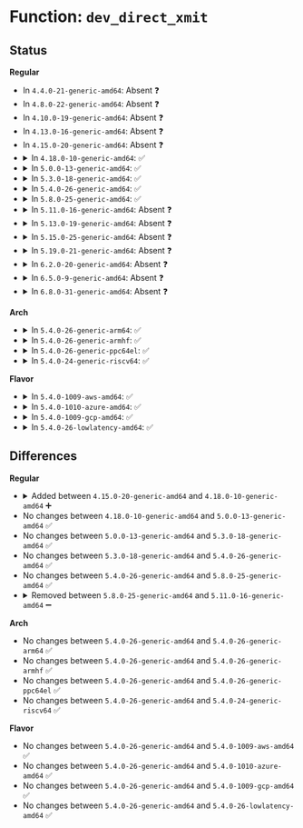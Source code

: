 # Function: <code>dev_direct_xmit</code>

## Status
<b>Regular</b>
<ul>
<li>
In <code>4.4.0-21-generic-amd64</code>: Absent ❓
</li>
<li>
In <code>4.8.0-22-generic-amd64</code>: Absent ❓
</li>
<li>
In <code>4.10.0-19-generic-amd64</code>: Absent ❓
</li>
<li>
In <code>4.13.0-16-generic-amd64</code>: Absent ❓
</li>
<li>
In <code>4.15.0-20-generic-amd64</code>: Absent ❓
</li>
<li>
<details>
<summary>In <code>4.18.0-10-generic-amd64</code>: ✅</summary>

```c
int dev_direct_xmit(struct sk_buff * skb, u16 queue_id)
```

```json
{
  "name": "dev_direct_xmit",
  "collision_type": "Unique Global",
  "inline_type": "No",
  "funcs": [
    {
      "addr": 18446744071587838384,
      "name": "dev_direct_xmit",
      "external": true,
      "loc": "net/core/dev.c:3612",
      "file": "net/core/dev.c",
      "inline": "seen, unknown",
      "caller_inline": [],
      "caller_func": [
        "net/packet/af_packet.c:packet_direct_xmit",
        "net/xdp/xsk.c:xsk_sendmsg"
      ]
    }
  ],
  "symbols": [
    {
      "addr": 18446744071587838384,
      "name": "dev_direct_xmit",
      "section": ".text",
      "bind": "STB_GLOBAL",
      "size": 452
    }
  ]
}
```
</details>
</li>
<li>
<details>
<summary>In <code>5.0.0-13-generic-amd64</code>: ✅</summary>

```c
int dev_direct_xmit(struct sk_buff * skb, u16 queue_id)
```

```json
{
  "name": "dev_direct_xmit",
  "collision_type": "Unique Global",
  "inline_type": "No",
  "funcs": [
    {
      "addr": 18446744071587972048,
      "name": "dev_direct_xmit",
      "external": true,
      "loc": "net/core/dev.c:3907",
      "file": "net/core/dev.c",
      "inline": "seen, unknown",
      "caller_inline": [],
      "caller_func": [
        "net/packet/af_packet.c:packet_direct_xmit",
        "net/xdp/xsk.c:xsk_sendmsg"
      ]
    }
  ],
  "symbols": [
    {
      "addr": 18446744071587972048,
      "name": "dev_direct_xmit",
      "section": ".text",
      "bind": "STB_GLOBAL",
      "size": 442
    }
  ]
}
```
</details>
</li>
<li>
<details>
<summary>In <code>5.3.0-18-generic-amd64</code>: ✅</summary>

```c
int dev_direct_xmit(struct sk_buff * skb, u16 queue_id)
```

```json
{
  "name": "dev_direct_xmit",
  "collision_type": "Unique Global",
  "inline_type": "No",
  "funcs": [
    {
      "addr": 18446744071588285680,
      "name": "dev_direct_xmit",
      "external": true,
      "loc": "net/core/dev.c:3916",
      "file": "net/core/dev.c",
      "inline": "seen, unknown",
      "caller_inline": [],
      "caller_func": [
        "net/packet/af_packet.c:packet_direct_xmit",
        "net/xdp/xsk.c:xsk_sendmsg"
      ]
    }
  ],
  "symbols": [
    {
      "addr": 18446744071588285680,
      "name": "dev_direct_xmit",
      "section": ".text",
      "bind": "STB_GLOBAL",
      "size": 449
    }
  ]
}
```
</details>
</li>
<li>
<details>
<summary>In <code>5.4.0-26-generic-amd64</code>: ✅</summary>

```c
int dev_direct_xmit(struct sk_buff * skb, u16 queue_id)
```

```json
{
  "name": "dev_direct_xmit",
  "collision_type": "Unique Global",
  "inline_type": "No",
  "funcs": [
    {
      "addr": 18446744071588491296,
      "name": "dev_direct_xmit",
      "external": true,
      "loc": "net/core/dev.c:3816",
      "file": "net/core/dev.c",
      "inline": "seen, unknown",
      "caller_inline": [],
      "caller_func": [
        "net/packet/af_packet.c:packet_direct_xmit",
        "net/xdp/xsk.c:__xsk_sendmsg"
      ]
    }
  ],
  "symbols": [
    {
      "addr": 18446744071588491296,
      "name": "dev_direct_xmit",
      "section": ".text",
      "bind": "STB_GLOBAL",
      "size": 449
    }
  ]
}
```
</details>
</li>
<li>
<details>
<summary>In <code>5.8.0-25-generic-amd64</code>: ✅</summary>

```c
int dev_direct_xmit(struct sk_buff * skb, u16 queue_id)
```

```json
{
  "name": "dev_direct_xmit",
  "collision_type": "Unique Global",
  "inline_type": "No",
  "funcs": [
    {
      "addr": 18446744071589363280,
      "name": "dev_direct_xmit",
      "external": true,
      "loc": "net/core/dev.c:4174",
      "file": "net/core/dev.c",
      "inline": "seen, unknown",
      "caller_inline": [],
      "caller_func": [
        "net/packet/af_packet.c:packet_direct_xmit",
        "net/xdp/xsk.c:xsk_generic_xmit"
      ]
    }
  ],
  "symbols": [
    {
      "addr": 18446744071589363280,
      "name": "dev_direct_xmit",
      "section": ".text",
      "bind": "STB_GLOBAL",
      "size": 513
    }
  ]
}
```
</details>
</li>
<li>
<details>
<summary>In <code>5.11.0-16-generic-amd64</code>: Absent ❓</summary>

```json
{
  "name": "dev_direct_xmit",
  "collision_type": "Unique Static",
  "inline_type": "Full",
  "funcs": [
    {
      "addr": 18446744071590990231,
      "name": "dev_direct_xmit",
      "external": false,
      "loc": "include/linux/netdevice.h:2887",
      "file": "net/packet/af_packet.c",
      "inline": "declared, inlined",
      "caller_inline": [
        "net/packet/af_packet.c:packet_direct_xmit"
      ],
      "caller_func": []
    }
  ],
  "symbols": []
}
```
</details>
</li>
<li>
<details>
<summary>In <code>5.13.0-19-generic-amd64</code>: Absent ❓</summary>

```json
{
  "name": "dev_direct_xmit",
  "collision_type": "Static Duplication",
  "inline_type": "Full",
  "funcs": [
    {
      "addr": 18446744071589553911,
      "name": "dev_direct_xmit",
      "external": false,
      "loc": "include/linux/netdevice.h:2954",
      "file": "net/core/selftests.c",
      "inline": "declared, inlined",
      "caller_inline": [
        "net/core/selftests.c:__net_test_loopback"
      ],
      "caller_func": []
    },
    {
      "addr": 18446744071590920657,
      "name": "dev_direct_xmit",
      "external": false,
      "loc": "include/linux/netdevice.h:2954",
      "file": "net/packet/af_packet.c",
      "inline": "declared, inlined",
      "caller_inline": [
        "net/packet/af_packet.c:packet_direct_xmit"
      ],
      "caller_func": []
    }
  ],
  "symbols": []
}
```
</details>
</li>
<li>
<details>
<summary>In <code>5.15.0-25-generic-amd64</code>: Absent ❓</summary>

```json
{
  "name": "dev_direct_xmit",
  "collision_type": "Static Duplication",
  "inline_type": "Full",
  "funcs": [
    {
      "addr": 18446744071590298583,
      "name": "dev_direct_xmit",
      "external": false,
      "loc": "include/linux/netdevice.h:2974",
      "file": "net/core/selftests.c",
      "inline": "declared, inlined",
      "caller_inline": [
        "net/core/selftests.c:__net_test_loopback"
      ],
      "caller_func": []
    },
    {
      "addr": 18446744071591756481,
      "name": "dev_direct_xmit",
      "external": false,
      "loc": "include/linux/netdevice.h:2974",
      "file": "net/packet/af_packet.c",
      "inline": "declared, inlined",
      "caller_inline": [
        "net/packet/af_packet.c:packet_direct_xmit"
      ],
      "caller_func": []
    }
  ],
  "symbols": []
}
```
</details>
</li>
<li>
<details>
<summary>In <code>5.19.0-21-generic-amd64</code>: Absent ❓</summary>

```json
{
  "name": "dev_direct_xmit",
  "collision_type": "Static Duplication",
  "inline_type": "Full",
  "funcs": [
    {
      "addr": 18446744071591882112,
      "name": "dev_direct_xmit",
      "external": false,
      "loc": "include/linux/netdevice.h:3017",
      "file": "net/core/selftests.c",
      "inline": "declared, inlined",
      "caller_inline": [
        "net/core/selftests.c:__net_test_loopback"
      ],
      "caller_func": []
    },
    {
      "addr": 18446744071593465829,
      "name": "dev_direct_xmit",
      "external": false,
      "loc": "include/linux/netdevice.h:3017",
      "file": "net/packet/af_packet.c",
      "inline": "declared, inlined",
      "caller_inline": [
        "net/packet/af_packet.c:packet_direct_xmit"
      ],
      "caller_func": []
    }
  ],
  "symbols": []
}
```
</details>
</li>
<li>
<details>
<summary>In <code>6.2.0-20-generic-amd64</code>: Absent ❓</summary>

```json
{
  "name": "dev_direct_xmit",
  "collision_type": "Static Duplication",
  "inline_type": "Full",
  "funcs": [
    {
      "addr": 18446744071593683664,
      "name": "dev_direct_xmit",
      "external": false,
      "loc": "include/linux/netdevice.h:3042",
      "file": "net/core/selftests.c",
      "inline": "declared, inlined",
      "caller_inline": [
        "net/core/selftests.c:__net_test_loopback"
      ],
      "caller_func": []
    },
    {
      "addr": 18446744071595382677,
      "name": "dev_direct_xmit",
      "external": false,
      "loc": "include/linux/netdevice.h:3042",
      "file": "net/packet/af_packet.c",
      "inline": "declared, inlined",
      "caller_inline": [
        "net/packet/af_packet.c:packet_direct_xmit"
      ],
      "caller_func": []
    }
  ],
  "symbols": []
}
```
</details>
</li>
<li>
<details>
<summary>In <code>6.5.0-9-generic-amd64</code>: Absent ❓</summary>

```json
{
  "name": "dev_direct_xmit",
  "collision_type": "Static Duplication",
  "inline_type": "Full",
  "funcs": [
    {
      "addr": 18446744071594164336,
      "name": "dev_direct_xmit",
      "external": false,
      "loc": "include/linux/netdevice.h:3097",
      "file": "net/core/selftests.c",
      "inline": "declared, inlined",
      "caller_inline": [
        "net/core/selftests.c:__net_test_loopback"
      ],
      "caller_func": []
    },
    {
      "addr": 18446744071595784049,
      "name": "dev_direct_xmit",
      "external": false,
      "loc": "include/linux/netdevice.h:3097",
      "file": "net/packet/af_packet.c",
      "inline": "declared, inlined",
      "caller_inline": [
        "net/packet/af_packet.c:packet_xmit"
      ],
      "caller_func": []
    }
  ],
  "symbols": []
}
```
</details>
</li>
<li>
<details>
<summary>In <code>6.8.0-31-generic-amd64</code>: Absent ❓</summary>

```json
{
  "name": "dev_direct_xmit",
  "collision_type": "Static Duplication",
  "inline_type": "Full",
  "funcs": [
    {
      "addr": 18446744071594960895,
      "name": "dev_direct_xmit",
      "external": false,
      "loc": "include/linux/netdevice.h:3178",
      "file": "net/core/selftests.c",
      "inline": "declared, inlined",
      "caller_inline": [
        "net/core/selftests.c:__net_test_loopback"
      ],
      "caller_func": []
    },
    {
      "addr": 18446744071596634052,
      "name": "dev_direct_xmit",
      "external": false,
      "loc": "include/linux/netdevice.h:3178",
      "file": "net/packet/af_packet.c",
      "inline": "declared, inlined",
      "caller_inline": [
        "net/packet/af_packet.c:packet_xmit"
      ],
      "caller_func": []
    }
  ],
  "symbols": []
}
```
</details>
</li>
</ul>
<b>Arch</b>
<ul>
<li>
<details>
<summary>In <code>5.4.0-26-generic-arm64</code>: ✅</summary>

```c
int dev_direct_xmit(struct sk_buff * skb, u16 queue_id)
```

```json
{
  "name": "dev_direct_xmit",
  "collision_type": "Unique Global",
  "inline_type": "No",
  "funcs": [
    {
      "addr": 18446603336502022176,
      "name": "dev_direct_xmit",
      "external": true,
      "loc": "net/core/dev.c:3816",
      "file": "net/core/dev.c",
      "inline": "seen, unknown",
      "caller_inline": [],
      "caller_func": [
        "net/packet/af_packet.c:packet_direct_xmit",
        "net/packet/af_packet.c:packet_direct_xmit",
        "net/xdp/xsk.c:__xsk_sendmsg"
      ]
    }
  ],
  "symbols": [
    {
      "addr": 18446603336502022176,
      "name": "dev_direct_xmit",
      "section": ".text",
      "bind": "STB_GLOBAL",
      "size": 544
    }
  ]
}
```
</details>
</li>
<li>
<details>
<summary>In <code>5.4.0-26-generic-armhf</code>: ✅</summary>

```c
int dev_direct_xmit(struct sk_buff * skb, u16 queue_id)
```

```json
{
  "name": "dev_direct_xmit",
  "collision_type": "Unique Global",
  "inline_type": "No",
  "funcs": [
    {
      "addr": 3234774144,
      "name": "dev_direct_xmit",
      "external": true,
      "loc": "net/core/dev.c:3816",
      "file": "net/core/dev.c",
      "inline": "seen, unknown",
      "caller_inline": [],
      "caller_func": [
        "net/packet/af_packet.c:packet_direct_xmit",
        "net/xdp/xsk.c:__xsk_sendmsg"
      ]
    }
  ],
  "symbols": [
    {
      "addr": 3234774144,
      "name": "dev_direct_xmit",
      "section": ".text",
      "bind": "STB_GLOBAL",
      "size": 492
    }
  ]
}
```
</details>
</li>
<li>
<details>
<summary>In <code>5.4.0-26-generic-ppc64el</code>: ✅</summary>

```c
int dev_direct_xmit(struct sk_buff * skb, u16 queue_id)
```

```json
{
  "name": "dev_direct_xmit",
  "collision_type": "Unique Global",
  "inline_type": "No",
  "funcs": [
    {
      "addr": 13835058055295464032,
      "name": "dev_direct_xmit",
      "external": true,
      "loc": "net/core/dev.c:3816",
      "file": "net/core/dev.c",
      "inline": "seen, unknown",
      "caller_inline": [],
      "caller_func": [
        "net/packet/af_packet.c:packet_direct_xmit",
        "net/packet/af_packet.c:packet_direct_xmit",
        "net/xdp/xsk.c:__xsk_sendmsg"
      ]
    }
  ],
  "symbols": [
    {
      "addr": 13835058055295464032,
      "name": "dev_direct_xmit",
      "section": ".text",
      "bind": "STB_GLOBAL",
      "size": 604
    }
  ]
}
```
</details>
</li>
<li>
<details>
<summary>In <code>5.4.0-24-generic-riscv64</code>: ✅</summary>

```c
int dev_direct_xmit(struct sk_buff * skb, u16 queue_id)
```

```json
{
  "name": "dev_direct_xmit",
  "collision_type": "Unique Global",
  "inline_type": "No",
  "funcs": [
    {
      "addr": 18446743936278312474,
      "name": "dev_direct_xmit",
      "external": true,
      "loc": "net/core/dev.c:3816",
      "file": "net/core/dev.c",
      "inline": "seen, unknown",
      "caller_inline": [],
      "caller_func": [
        "net/packet/af_packet.c:packet_direct_xmit",
        "net/xdp/xsk.c:__xsk_sendmsg"
      ]
    }
  ],
  "symbols": [
    {
      "addr": 18446743936278312474,
      "name": "dev_direct_xmit",
      "section": ".text",
      "bind": "STB_GLOBAL",
      "size": 420
    }
  ]
}
```
</details>
</li>
</ul>
<b>Flavor</b>
<ul>
<li>
<details>
<summary>In <code>5.4.0-1009-aws-amd64</code>: ✅</summary>

```c
int dev_direct_xmit(struct sk_buff * skb, u16 queue_id)
```

```json
{
  "name": "dev_direct_xmit",
  "collision_type": "Unique Global",
  "inline_type": "No",
  "funcs": [
    {
      "addr": 18446744071588098080,
      "name": "dev_direct_xmit",
      "external": true,
      "loc": "net/core/dev.c:3816",
      "file": "net/core/dev.c",
      "inline": "seen, unknown",
      "caller_inline": [],
      "caller_func": [
        "net/packet/af_packet.c:packet_direct_xmit",
        "net/xdp/xsk.c:__xsk_sendmsg"
      ]
    }
  ],
  "symbols": [
    {
      "addr": 18446744071588098080,
      "name": "dev_direct_xmit",
      "section": ".text",
      "bind": "STB_GLOBAL",
      "size": 449
    }
  ]
}
```
</details>
</li>
<li>
<details>
<summary>In <code>5.4.0-1010-azure-amd64</code>: ✅</summary>

```c
int dev_direct_xmit(struct sk_buff * skb, u16 queue_id)
```

```json
{
  "name": "dev_direct_xmit",
  "collision_type": "Unique Global",
  "inline_type": "No",
  "funcs": [
    {
      "addr": 18446744071587810992,
      "name": "dev_direct_xmit",
      "external": true,
      "loc": "net/core/dev.c:3816",
      "file": "net/core/dev.c",
      "inline": "seen, unknown",
      "caller_inline": [],
      "caller_func": [
        "net/packet/af_packet.c:packet_direct_xmit",
        "net/xdp/xsk.c:__xsk_sendmsg"
      ]
    }
  ],
  "symbols": [
    {
      "addr": 18446744071587810992,
      "name": "dev_direct_xmit",
      "section": ".text",
      "bind": "STB_GLOBAL",
      "size": 449
    }
  ]
}
```
</details>
</li>
<li>
<details>
<summary>In <code>5.4.0-1009-gcp-amd64</code>: ✅</summary>

```c
int dev_direct_xmit(struct sk_buff * skb, u16 queue_id)
```

```json
{
  "name": "dev_direct_xmit",
  "collision_type": "Unique Global",
  "inline_type": "No",
  "funcs": [
    {
      "addr": 18446744071588429856,
      "name": "dev_direct_xmit",
      "external": true,
      "loc": "net/core/dev.c:3816",
      "file": "net/core/dev.c",
      "inline": "seen, unknown",
      "caller_inline": [],
      "caller_func": [
        "net/packet/af_packet.c:packet_direct_xmit",
        "net/xdp/xsk.c:__xsk_sendmsg"
      ]
    }
  ],
  "symbols": [
    {
      "addr": 18446744071588429856,
      "name": "dev_direct_xmit",
      "section": ".text",
      "bind": "STB_GLOBAL",
      "size": 449
    }
  ]
}
```
</details>
</li>
<li>
<details>
<summary>In <code>5.4.0-26-lowlatency-amd64</code>: ✅</summary>

```c
int dev_direct_xmit(struct sk_buff * skb, u16 queue_id)
```

```json
{
  "name": "dev_direct_xmit",
  "collision_type": "Unique Global",
  "inline_type": "No",
  "funcs": [
    {
      "addr": 18446744071588566160,
      "name": "dev_direct_xmit",
      "external": true,
      "loc": "net/core/dev.c:3816",
      "file": "net/core/dev.c",
      "inline": "seen, unknown",
      "caller_inline": [],
      "caller_func": [
        "net/packet/af_packet.c:packet_direct_xmit"
      ]
    }
  ],
  "symbols": [
    {
      "addr": 18446744071588566160,
      "name": "dev_direct_xmit",
      "section": ".text",
      "bind": "STB_GLOBAL",
      "size": 443
    }
  ]
}
```
</details>
</li>
</ul>

## Differences
<b>Regular</b>
<ul>
<li>
<details>
<summary>Added between <code>4.15.0-20-generic-amd64</code> and <code>4.18.0-10-generic-amd64</code> ➕</summary>

```c
int dev_direct_xmit(struct sk_buff * skb, u16 queue_id)
```
</details>
</li>
<li>
No changes between <code>4.18.0-10-generic-amd64</code> and <code>5.0.0-13-generic-amd64</code> ✅
</li>
<li>
No changes between <code>5.0.0-13-generic-amd64</code> and <code>5.3.0-18-generic-amd64</code> ✅
</li>
<li>
No changes between <code>5.3.0-18-generic-amd64</code> and <code>5.4.0-26-generic-amd64</code> ✅
</li>
<li>
No changes between <code>5.4.0-26-generic-amd64</code> and <code>5.8.0-25-generic-amd64</code> ✅
</li>
<li>
<details>
<summary>Removed between <code>5.8.0-25-generic-amd64</code> and <code>5.11.0-16-generic-amd64</code> ➖</summary>

```c
int dev_direct_xmit(struct sk_buff * skb, u16 queue_id)
```
</details>
</li>
</ul>
<b>Arch</b>
<ul>
<li>
No changes between <code>5.4.0-26-generic-amd64</code> and <code>5.4.0-26-generic-arm64</code> ✅
</li>
<li>
No changes between <code>5.4.0-26-generic-amd64</code> and <code>5.4.0-26-generic-armhf</code> ✅
</li>
<li>
No changes between <code>5.4.0-26-generic-amd64</code> and <code>5.4.0-26-generic-ppc64el</code> ✅
</li>
<li>
No changes between <code>5.4.0-26-generic-amd64</code> and <code>5.4.0-24-generic-riscv64</code> ✅
</li>
</ul>
<b>Flavor</b>
<ul>
<li>
No changes between <code>5.4.0-26-generic-amd64</code> and <code>5.4.0-1009-aws-amd64</code> ✅
</li>
<li>
No changes between <code>5.4.0-26-generic-amd64</code> and <code>5.4.0-1010-azure-amd64</code> ✅
</li>
<li>
No changes between <code>5.4.0-26-generic-amd64</code> and <code>5.4.0-1009-gcp-amd64</code> ✅
</li>
<li>
No changes between <code>5.4.0-26-generic-amd64</code> and <code>5.4.0-26-lowlatency-amd64</code> ✅
</li>
</ul>

